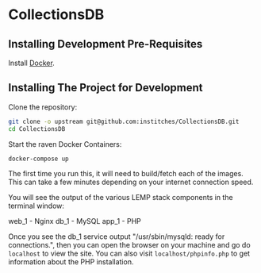 # CollectionsDB

## Installing Development Pre-Requisites

Install [Docker](https://www.docker.com/).

## Installing The Project for Development

Clone the repository:

```bash
git clone -o upstream git@github.com:institches/CollectionsDB.git
cd CollectionsDB
```

Start the raven Docker Containers:

```bash
docker-compose up
```

The first time you run this, it will need to build/fetch each of the images. This can take a few minutes depending on your internet connection speed.

You will see the output of the various LEMP stack components in the terminal window:

web_1 - Nginx
db_1 - MySQL
app_1 - PHP

Once you see the db_1 service output "/usr/sbin/mysqld: ready for connections.", then you can open the browser on your machine and go do `localhost` to view the site. You can also visit `localhost/phpinfo.php` to get information about the PHP installation.
